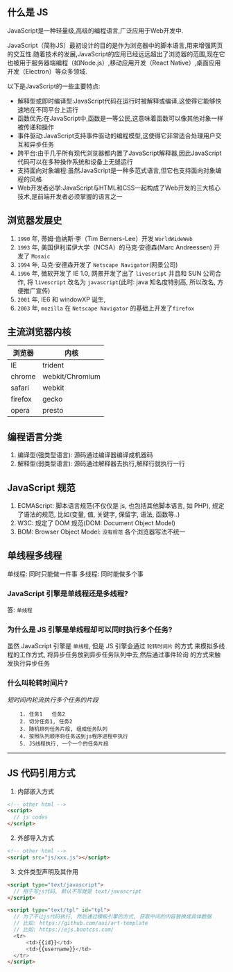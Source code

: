 ## 什么是 JS

JavaScript是一种轻量级,高级的编程语言,广泛应用于Web开发中.

JavaScript（简称JS）最初设计的目的是作为浏览器中的脚本语言,用来增强网页的交互性.随着技术的发展,JavaScript的应用已经远远超出了浏览器的范围,现在它也被用于服务器端编程（如Node.js）,移动应用开发（React Native）,桌面应用开发（Electron）等众多领域.

以下是JavaScript的一些主要特点:

- 解释型或即时编译型:JavaScript代码在运行时被解释或编译,这使得它能够快速地在不同平台上运行
- 函数优先:在JavaScript中,函数是一等公民,这意味着函数可以像其他对象一样被传递和操作
- 事件驱动:JavaScript支持事件驱动的编程模型,这使得它非常适合处理用户交互和异步任务
- 跨平台:由于几乎所有现代浏览器都内置了JavaScript解释器,因此JavaScript代码可以在多种操作系统和设备上无缝运行
- 支持面向对象编程:虽然JavaScript是一种多范式语言,但它也支持面向对象编程的风格
- Web开发者必学:JavaScript与HTML和CSS一起构成了Web开发的三大核心技术,是前端开发者必须掌握的语言之一

## 浏览器发展史

1. `1990` 年, 蒂姆·伯纳斯·李（Tim Berners-Lee）开发 `WorldWideWeb`
2. `1993` 年, 美国伊利诺伊大学（NCSA）的马克·安德森(Marc Andreessen) 开发了 `Mosaic`
3. `1994` 年, 马克·安德森开发了 `Netscape Navigator`(网景公司)
4. `1996` 年, 微软开发了 IE 1.0, 网景开发了出了 `livescript` 并且和 SUN 公司合作, 将 `livescript` 改名为 `javascript`(此时: java 知名度特别高, 所以改名, 方便推广宣传)
5. `2001` 年, IE6 和 windowXP 诞生,
6. `2003` 年, `mozilla` 在 `Netscape Navigator` 的基础上开发了`firefox`

## 主流浏览器内核

| 浏览器  | 内核            |
| ------- | --------------- |
| IE      | trident         |
| chrome  | webkit/Chromium |
| safari  | webkit          |
| firefox | gecko           |
| opera   | presto          |

## 编程语言分类

1. 编译型(强类型语言): 源码通过编译器编译成机器码
2. 解释型(弱类型语言): 源码通过解释器去执行,解释行就执行一行

## JavaScript 规范

1. ECMAScript: 脚本语言规范(不仅仅是 js, 也包括其他脚本语言, 如 PHP), 规定了语法的规范, 比如(变量, 值, 关键字, 保留字, 语法, 函数等..)
2. W3C: 规定了 DOM 规范(DOM: Document Object Model)
3. BOM: Browser Object Model: `没有规范` 各个浏览器写法不统一

## 单线程多线程

单线程: 同时只能做一件事
多线程: 同时能做多个事

### JavaScript 引擎是单线程还是多线程?

答: `单线程`

### 为什么是 JS 引擎是单线程却可以同时执行多个任务?

虽然 JavaScript 引擎是 `单线程`, 但是 JS 引擎会通过 `轮转时间片` 的方式
来模拟多线程的工作方式, 将异步任务放到异步任务队列中去,然后通过事件轮询
的方式来触发执行异步任务

### 什么叫轮转时间片?

_短时间内轮流执行多个任务的片段_

```
    1. 任务1   任务2
    2. 切分任务1, 任务2
    3. 随机排列任务片段, 组成任务队列
    4. 按照队列顺序将任务送到js程序进程中执行
    5. JS线程执行, 一个一个的任务片段
```

---

## JS 代码引用方式

1. 内部嵌入方式

```html
<!-- other html -->
<script>
  // js codes
</script>
```

2. 外部导入方式

```html
<!-- other html -->
<script src="js/xxx.js"></script>
```

3. 文件类型声明及其作用

```html
<script type="text/javascript">
  // 用于写js代码, 默认不写就是 text/javascript
</script>

<script type="text/tpl" id="tpl">
  // 为了不让js代码执行, 然后通过模板引擎的方式, 获取中间的内容替换成具体数据
  // 比如: https://github.com/aui/art-template
  // 比如: https://ejs.bootcss.com/
  <tr>
      <td>{{id}}</td>
      <td>{{username}}</td>
  </tr>
</script>
```
